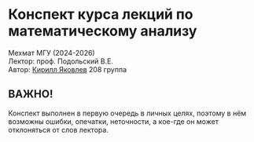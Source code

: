 # Конспект курса лекций по математическому анализу
Мехмат МГУ (2024-2026)  
Лектор: проф. Подольский В.Е.  
Автор: [Кирилл Яковлев](https://t.me/fourkenz) 208 группа
## ВАЖНО!
Конспект выполнен в первую очередь в личных целях, поэтому в нём возможны ошибки, опечатки, неточности, а кое-где он может отклоняться от слов лектора.


